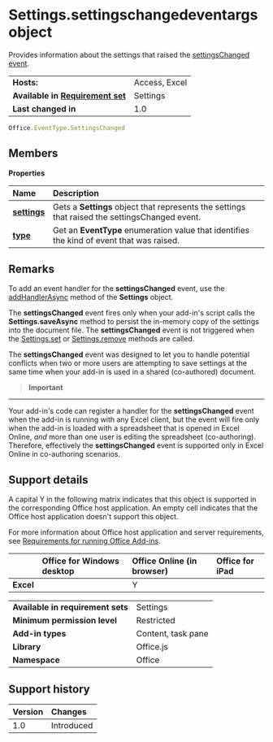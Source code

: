 # Settings.settingschangedeventargs object
Provides information about the settings that raised the [settingsChanged event](settings.settingschangedevent.md).

|||
|:-----|:-----|
|**Hosts:**|Access, Excel |
|**Available in [Requirement set](http://msdn.microsoft.com/library/6b6702f2-b0a5-46ab-a356-8dda897ca8ae%28Office.15%29.aspx)**|Settings|
|**Last changed in**|1.0|

```js
Office.EventType.SettingsChanged
```

## Members

**Properties**

|**Name**|**Description**|
|:-----|:-----|
|**[settings](settings.settingschangedeventargs.setting.md)**|Gets a **Settings** object that represents the settings that raised the settingsChanged event.|
|**[type](settings.settingschangedeventargs.type.md)**|Get an **EventType** enumeration value that identifies the kind of event that was raised.|

## Remarks

To add an event handler for the  **settingsChanged** event, use the [addHandlerAsync](settings.addhandlerasync.md) method of the **Settings** object.

The  **settingsChanged** event fires only when your add-in's script calls the **Settings.saveAsync** method to persist the in-memory copy of the settings into the document file. The **settingsChanged** event is not triggered when the [Settings.set](settings.set.md) or [Settings.remove](settings.remove.md) methods are called.

The  **settingsChanged** event was designed to let you to handle potential conflicts when two or more users are attempting to save settings at the same time when your add-in is used in a shared (co-authored) document.


>**Important**
---
Your add-in's code can register a handler for the  **settingsChanged** event when the add-in is running with any Excel client, but the event will fire only when the add-in is loaded with a spreadsheet that is opened in Excel Online, _and_ more than one user is editing the spreadsheet (co-authoring). Therefore, effectively the **settingsChanged** event is supported only in Excel Online in co-authoring scenarios.



## Support details


A capital Y in the following matrix indicates that this object is supported in the corresponding Office host application. An empty cell indicates that the Office host application doesn't support this object.

For more information about Office host application and server requirements, see [Requirements for running Office Add-ins](../../docs/overview/requirements-for-running-office-add-ins.md).


||**Office for Windows desktop**|**Office Online (in browser)**|**Office for iPad**|
|:-----|:-----|:-----|:-----|
|**Excel**||Y||


|||
|:-----|:-----|
|**Available in requirement sets**|Settings|
|**Minimum permission level**|Restricted|
|**Add-in types**|Content, task pane|
|**Library**|Office.js|
|**Namespace**|Office|

## Support history

|**Version**|**Changes**|
|:-----|:-----|
|1.0|Introduced|